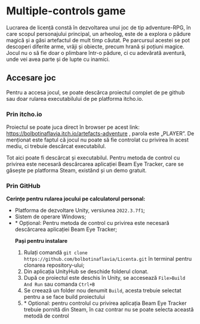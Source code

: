 # Multiple-controls game

Lucrarea de licență constă în dezvoltarea unui joc de tip adventure-RPG, în care scopul personajului principal, un arheolog, este de a explora o pădure magică și a găsi artefactul de mult timp căutat. Pe parcursul acestei se pot descoperi diferite arme, vrăji și obiecte, precum hrană și poțiuni magice. Jocul nu o să fie doar o plimbare într-o pădure, ci cu adevărată aventură, unde vei avea parte și de lupte cu inamici.

## Accesare joc
Pentru a accesa jocul, se poate descărca proiectul complet de pe github sau doar rularea executabilului de pe platforma itcho.io.

### Prin itcho.io
Proiectul se poate juca direct în browser pe acest link: https://bolbotinaflavia.itch.io/artefacts-adventure , parola este „PLAYER”. De menționat este faptul că jocul nu poate să fie controlat cu privirea în acest mediu, ci trebuie descărcat executabilul.

Tot aici poate fi descărcat și executabilul. Pentru metoda de control cu privirea este necesară descărcarea aplicației Beam Eye Tracker, care se găsește pe platforma Steam, existănd și un demo gratuit.

### Prin GitHub

<strong>Cerințe pentru rularea jocului pe calculatorul personal:</strong>
<ul>
<li>Platforma de dezvoltare Unity, versiunea <code>2022.3.7f1</code>;
<li>Sistem de operare Windows;
<li>* Opțional: Pentru metoda de control cu privirea este necesară descărcarea aplicației Beam Eye Tracker;

<strong>Pași pentru instalare</strong>
<ol>
<li> Rulați comandă <code>git clone https://github.com/bolbotinaflavia/Licenta.git</code> în terminal pentru clonarea repository-ului;
<li> Din aplicația UnityHub se deschide folderul clonat.
<li> După ce proiectul este deschis în Unity, se accesează <code>File>Build And Run</code> sau comanda <code>Ctrl+B</code>
<li>Se creează un folder nou denumit <code>Build</code>, acesta trebuie selectat pentru a se face build proiectului
<li>* Optional: pentru controlul cu privirea aplicația Beam Eye Tracker trebuie pornită din Steam, în caz contrar nu se poate selecta această metodă de control

